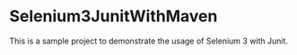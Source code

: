 # Selenium3JunitWithMaven
This is a sample project to demonstrate the usage of Selenium 3 with Junit.
